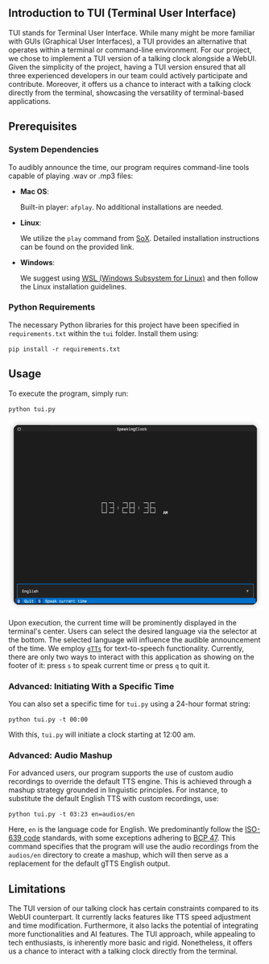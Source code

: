 ## Introduction to TUI (Terminal User Interface)

TUI stands for Terminal User Interface. While many might be more familiar with GUIs (Graphical User Interfaces), a TUI provides an alternative that operates within a terminal or command-line environment. For our project, we chose to implement a TUI version of a talking clock alongside a WebUI. Given the simplicity of the project, having a TUI version ensured that all three experienced developers in our team could actively participate and contribute. Moreover, it offers us a chance to interact with a talking clock directly from the terminal, showcasing the versatility of terminal-based applications. 

## Prerequisites

### System Dependencies

To audibly announce the time, our program requires command-line tools capable of playing .wav or .mp3 files:

- **Mac OS**: 
  
  Built-in player: `afplay`. No additional installations are needed.

- **Linux**:

  We utilize the `play` command from [SoX](https://arielvb.readthedocs.io/en/latest/docs/commandline/sox.html). Detailed installation instructions can be found on the provided link.

- **Windows**:

  We suggest using [WSL (Windows Subsystem for Linux)](https://learn.microsoft.com/en-us/windows/wsl/install) and then follow the Linux installation guidelines.

### Python Requirements

The necessary Python libraries for this project have been specified in `requirements.txt` within the `tui` folder. Install them using:
```shell
pip install -r requirements.txt
```

## Usage

To execute the program, simply run:

```shell
python tui.py
```

![](./tui_screenshot.png)

Upon execution, the current time will be prominently displayed in the terminal's center. Users can select the desired language via the selector at the bottom. The selected language will influence the audible announcement of the time. We employ [`gTTs`](https://github.com/pndurette/gTTS) for text-to-speech functionality. Currently, there are only two ways to interact with this application as showing on the footer of it: press `s` to speak current time or press `q` to quit it.

### Advanced: Initiating With a Specific Time
You can also set a specific time for `tui.py` using a 24-hour format string:

```shell
python tui.py -t 00:00
```

With this, `tui.py` will initiate a clock starting at 12:00 am.

### Advanced: Audio Mashup

For advanced users, our program supports the use of custom audio recordings to override the default TTS engine. This is achieved through a mashup strategy grounded in linguistic principles. For instance, to substitute the default English TTS with custom recordings, use:

```shell
python tui.py -t 03:23 en=audios/en
```

Here, `en` is the language code for English. We predominantly follow the [ISO-639 code](https://www.iso.org/iso-639-language-codes.html) standards, with some exceptions adhering to [BCP 47](https://www.rfc-editor.org/info/bcp47). This command specifies that the program will use the audio recordings from the `audios/en` directory to create a mashup, which will then serve as a replacement for the default gTTS English output.

## Limitations

The TUI version of our talking clock has certain constraints compared to its WebUI counterpart. It currently lacks features like TTS speed adjustment and time modification. Furthermore, it also lacks the potential of integrating more functionalities and AI features. The TUI approach, while appealing to tech enthusiasts, is inherently more basic and rigid. Nonetheless, it offers us a chance to interact with a talking clock directly from the terminal.